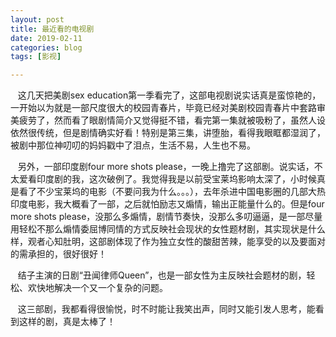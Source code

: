 ```yaml
---
layout: post
title: 最近看的电视剧
date: 2019-02-11
categories: blog
tags: [影视]

---
```

&nbsp;&nbsp;  这几天把美剧sex education第一季看完了，这部电视剧说实话真是蛮惊艳的，一开始以为就是一部尺度很大的校园青春片，毕竟已经对美剧校园青春片中套路审美疲劳了，然而看了眼剧情简介又觉得挺不错，看完第一集就被吸粉了，虽然人设依然很传统，但是剧情确实好看！特别是第三集，讲堕胎，看得我眼眶都湿润了，被剧中那位神叨叨的妈妈戳中了泪点，生活不易，人生也不易。   

&nbsp;&nbsp;  另外，一部印度剧four more shots please，一晚上撸完了这部剧。说实话，不太爱看印度剧的我，这次破例了。我觉得我是以前受宝莱坞影响太深了，小时候真是看了不少宝莱坞的电影（不要问我为什么。。。），去年杀进中国电影圈的几部大热印度电影，我大概看了一部，之后就怕励志又煽情，输出正能量什么的。但是four more shots please，没那么多煽情，剧情节奏快，没那么多叨逼逼，是一部尽量用轻松不那么煽情委屈博同情的方式反映社会现状的女性题材剧，其实现状是什么样，观者心知肚明，这部剧体现了作为独立女性的酸甜苦辣，能享受的以及要面对的需承担的，很好很好！     

&nbsp;&nbsp;  结子主演的日剧“丑闻律师Queen”，也是一部女性为主反映社会题材的剧，轻松、欢快地解决一个又一个复杂的问题。 

&nbsp;&nbsp;  这三部剧，我都看得很愉悦，时不时能让我笑出声，同时又能引发人思考，能看到这样的剧，真是太棒了！  

